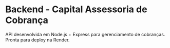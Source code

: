 # Backend - Capital Assessoria de Cobrança

API desenvolvida em Node.js + Express para gerenciamento de cobranças.
Pronta para deploy na Render.
